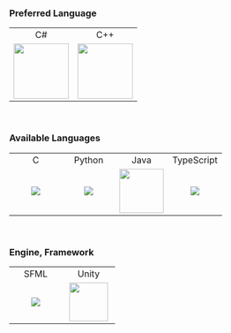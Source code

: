 <style>
  td {
    text-align: center;
    vertical-align: center;
    width: 80px;
  }
</style>

### Preferred Language
<table>
  <tr>
    <td>C#</td>
    <td>C++</td>
  </tr>
  <tr>
    <td style="width: 100px"><img src="https://i.namu.wiki/i/rR0JqoHBX6JAFtqYRWEFCutl8t2UvLGETvnivzsAzcUgvycs-EDmvEW9Buj8AdK36K7FelgNRzf5gZW2T7vtQA.svg" width=100px/></td>
    <td style="width: 100px"><img src="https://i.namu.wiki/i/Rv7cLGvX03Y-IX85VC6HXqtKuAhofMYJdodeW2v38Ghm6eCgDCqAhjXWcAWb0MB5UdvweeYI8QLNalwMevPplw.svg" width=100px/></td>
  </tr>
</table>
<br/>

### Available Languages
<table>
  <tr>
    <td>C</td>
    <td>Python</td>
    <td>Java</td>
    <td>TypeScript</td>
  </tr>
  <tr>
    <td><img src="https://i.namu.wiki/i/KcqDuQYTxNpUcLIMZTg28QXse0XiWx1G7K68kYYCo1GuhoHmhB_V8Qe9odGGt0BH9-0nQZTN53WXTNpDmwVfWQ.svg"/></td>
    <td><img src="https://brandslogos.com/wp-content/uploads/images/large/python-logo.png"/></td>
    <td><img src="https://static-00.iconduck.com/assets.00/java-icon-378x512-w60vlu77.png" height=80px/></td>
    <td><img src="https://upload.wikimedia.org/wikipedia/commons/thumb/4/4c/Typescript_logo_2020.svg/1024px-Typescript_logo_2020.svg.png"/></td>
  </tr>
</table>
<br/>

### Engine, Framework
<table>
  <tr>
    <td>SFML</td>
    <td>Unity</td>
  </tr>
  <tr>
    <td><img src="https://www.sfml-dev.org/download/goodies/sfml-icon-small.png"></td>
    <td><img src="https://cdn-icons-png.flaticon.com/512/5969/5969346.png" width=70></td>
  </tr>
</table>
